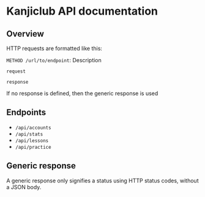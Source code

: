 # Kanjiclub API documentation

## Overview
HTTP requests are formatted like this:

`METHOD /url/to/endpoint`: Description
```
request
```
```
response
```

If no response is defined, then the generic response is used

## Endpoints
- `/api/accounts`
- `/api/stats`
- `/api/lessons`
- `/api/practice`

## Generic response
A generic response only signifies a status using HTTP status codes, without a JSON body.